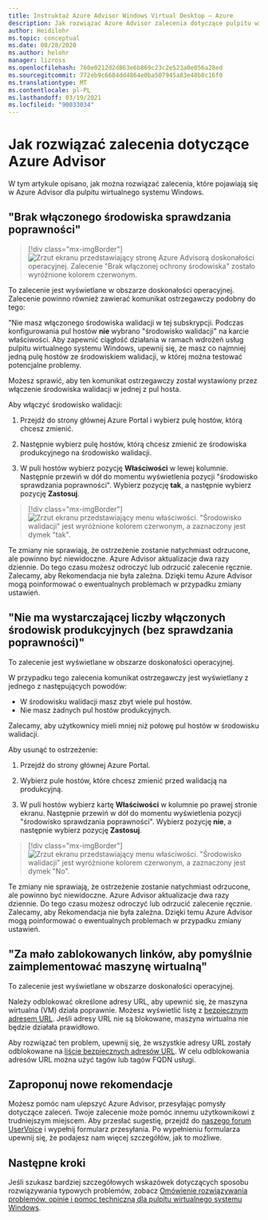 ```yaml
---
title: Instruktaż Azure Advisor Windows Virtual Desktop — Azure
description: Jak rozwiązać Azure Advisor zalecenia dotyczące pulpitu wirtualnego systemu Windows.
author: Heidilohr
ms.topic: conceptual
ms.date: 08/28/2020
ms.author: helohr
manager: lizross
ms.openlocfilehash: 760e0212d2d863e6b869c23c2e523a0e056a28ed
ms.sourcegitcommit: 772eb9c6684dd4864e0ba507945a83e48b8c16f0
ms.translationtype: MT
ms.contentlocale: pl-PL
ms.lasthandoff: 03/19/2021
ms.locfileid: "90033034"
---
```

# <a name="how-to-resolve-azure-advisor-recommendations"></a>Jak rozwiązać zalecenia dotyczące Azure Advisor

W tym artykule opisano, jak można rozwiązać zalecenia, które pojawiają się w Azure Advisor dla pulpitu wirtualnego systemu Windows.

## <a name="no-validation-environment-enabled"></a>"Brak włączonego środowiska sprawdzania poprawności"

>[!div class="mx-imgBorder"]
>![Zrzut ekranu przedstawiający stronę Azure Advisorą doskonałości operacyjnej. Zalecenie "Brak włączonej ochrony środowiska" zostało wyróżnione kolorem czerwonym.](media/no-validation-environment.png)

To zalecenie jest wyświetlane w obszarze doskonałości operacyjnej. Zalecenie powinno również zawierać komunikat ostrzegawczy podobny do tego:

"Nie masz włączonego środowiska walidacji w tej subskrypcji. Podczas konfigurowania pul hostów **nie** wybrano "środowisko walidacji" na karcie właściwości. Aby zapewnić ciągłość działania w ramach wdrożeń usług pulpitu wirtualnego systemu Windows, upewnij się, że masz co najmniej jedną pulę hostów ze środowiskiem walidacji, w której można testować potencjalne problemy.

Możesz sprawić, aby ten komunikat ostrzegawczy został wystawiony przez włączenie środowiska walidacji w jednej z pul hosta.

Aby włączyć środowisko walidacji:

1. Przejdź do strony głównej Azure Portal i wybierz pulę hostów, którą chcesz zmienić.

2. Następnie wybierz pulę hostów, którą chcesz zmienić ze środowiska produkcyjnego na środowisko walidacji.

3. W puli hostów wybierz pozycję **Właściwości** w lewej kolumnie. Następnie przewiń w dół do momentu wyświetlenia pozycji "środowisko sprawdzania poprawności". Wybierz pozycję **tak**, a następnie wybierz pozycję **Zastosuj**.

>[!div class="mx-imgBorder"]
>![Zrzut ekranu przedstawiający menu właściwości. "Środowisko walidacji" jest wyróżnione kolorem czerwonym, a zaznaczony jest dymek "tak".](media/validation-yes.png)

Te zmiany nie sprawiają, że ostrzeżenie zostanie natychmiast odrzucone, ale powinno być niewidoczne. Azure Advisor aktualizacje dwa razy dziennie. Do tego czasu możesz odroczyć lub odrzucić zalecenie ręcznie. Zalecamy, aby Rekomendacja nie była zależna. Dzięki temu Azure Advisor mogą poinformować o ewentualnych problemach w przypadku zmiany ustawień.

## <a name="not-enough-production-non-validation-environments-enabled"></a>"Nie ma wystarczającej liczby włączonych środowisk produkcyjnych (bez sprawdzania poprawności)"

To zalecenie jest wyświetlane w obszarze doskonałości operacyjnej.

W przypadku tego zalecenia komunikat ostrzegawczy jest wyświetlany z jednego z następujących powodów:

- W środowisku walidacji masz zbyt wiele pul hostów.
- Nie masz żadnych pul hostów produkcyjnych.

Zalecamy, aby użytkownicy mieli mniej niż połowę pul hostów w środowisku walidacji.

Aby usunąć to ostrzeżenie:

1. Przejdź do strony głównej Azure Portal.

2. Wybierz pule hostów, które chcesz zmienić przed walidacją na produkcyjną.

3. W puli hostów wybierz kartę **Właściwości** w kolumnie po prawej stronie ekranu. Następnie przewiń w dół do momentu wyświetlenia pozycji "środowisko sprawdzania poprawności". Wybierz pozycję **nie**, a następnie wybierz pozycję **Zastosuj**.

>[!div class="mx-imgBorder"]
>![Zrzut ekranu przedstawiający menu właściwości. "Środowisko walidacji" jest wyróżnione kolorem czerwonym, a zaznaczony jest dymek "No".](media/validation-no.png)

Te zmiany nie sprawiają, że ostrzeżenie zostanie natychmiast odrzucone, ale powinno być niewidoczne. Azure Advisor aktualizacje dwa razy dziennie. Do tego czasu możesz odroczyć lub odrzucić zalecenie ręcznie. Zalecamy, aby Rekomendacja nie była zależna. Dzięki temu Azure Advisor mogą poinformować o ewentualnych problemach w przypadku zmiany ustawień.

## <a name="not-enough-links-are-unblocked-to-successfully-implement-your-vm"></a>"Za mało zablokowanych linków, aby pomyślnie zaimplementować maszynę wirtualną"

To zalecenie jest wyświetlane w obszarze doskonałości operacyjnej.

Należy odblokować określone adresy URL, aby upewnić się, że maszyna wirtualna (VM) działa poprawnie. Możesz wyświetlić listę z [bezpiecznym adresem URL](safe-url-list.md). Jeśli adresy URL nie są blokowane, maszyna wirtualna nie będzie działała prawidłowo.

Aby rozwiązać ten problem, upewnij się, że wszystkie adresy URL zostały odblokowane na [liście bezpiecznych adresów URL](safe-url-list.md). W celu odblokowania adresów URL można użyć tagów lub tagów FQDN usługi.

## <a name="propose-new-recommendations"></a>Zaproponuj nowe rekomendacje

Możesz pomóc nam ulepszyć Azure Advisor, przesyłając pomysły dotyczące zaleceń. Twoje zalecenie może pomóc innemu użytkownikowi z trudniejszym miejscem. Aby przesłać sugestię, przejdź do [naszego forum UserVoice](https://windowsvirtualdesktop.uservoice.com/forums/930847-azure-advisor-recommendations) i wypełnij formularz przesyłania. Po wypełnieniu formularza upewnij się, że podajesz nam więcej szczegółów, jak to możliwe.

## <a name="next-steps"></a>Następne kroki

Jeśli szukasz bardziej szczegółowych wskazówek dotyczących sposobu rozwiązywania typowych problemów, zobacz [Omówienie rozwiązywania problemów, opinie i pomoc techniczną dla pulpitu wirtualnego systemu Windows](troubleshoot-set-up-overview.md).
